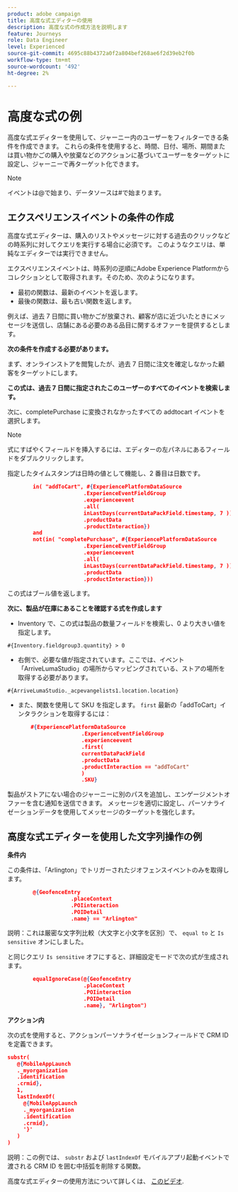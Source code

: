 ```yaml
---
product: adobe campaign
title: 高度な式エディターの使用
description: 高度な式の作成方法を説明します
feature: Journeys
role: Data Engineer
level: Experienced
source-git-commit: 4695c88b4372a0f2a804bef268ae6f2d39eb2f0b
workflow-type: tm+mt
source-wordcount: '492'
ht-degree: 2%

---
```


# 高度な式の例

高度な式エディターを使用して、ジャーニー内のユーザーをフィルターできる条件を作成できます。 これらの条件を使用すると、時間、日付、場所、期間または買い物かごの購入や放棄などのアクションに基づいてユーザーをターゲットに設定し、ジャーニーで再ターゲット化できます。

>[!NOTE]
>
>イベントは@で始まり、データソースは#で始まります。

## エクスペリエンスイベントの条件の作成

高度な式エディターは、購入のリストやメッセージに対する過去のクリックなどの時系列に対してクエリを実行する場合に必須です。 このようなクエリは、単純なエディターでは実行できません。

エクスペリエンスイベントは、時系列の逆順にAdobe Experience Platformからコレクションとして取得されます。そのため、次のようになります。

* 最初の関数は、最新のイベントを返します。
* 最後の関数は、最も古い関数を返します。

例えば、過去 7 日間に買い物かごが放棄され、顧客が店に近づいたときにメッセージを送信し、店舗にある必要のある品目に関するオファーを提供するとします。

**次の条件を作成する必要があります。**

まず、オンラインストアを閲覧したが、過去 7 日間に注文を確定しなかった顧客をターゲットにします。

<!--**This expression looks for a specified value in a string value:**

`In (“addToCart”, #{field reference from experience event})`-->

**この式は、過去 7 日間に指定されたこのユーザーのすべてのイベントを検索します。**

次に、completePurchase に変換されなかったすべての addtocart イベントを選択します。

>[!NOTE]
>
>式にすばやくフィールドを挿入するには、エディターの左パネルにあるフィールドをダブルクリックします。

指定したタイムスタンプは日時の値として機能し、2 番目は日数です。

```json
        in( "addToCart", #{ExperiencePlatformDataSource
                        .ExperienceEventFieldGroup
                        .experienceevent
                        .all(
                        inLastDays(currentDataPackField.timestamp, 7 ))
                        .productData
                        .productInteraction})
        and
        not(in( "completePurchase", #{ExperiencePlatformDataSource
                        .ExperienceEventFieldGroup
                        .experienceevent
                        .all(
                        inLastDays(currentDataPackField.timestamp, 7 ))
                        .productData
                        .productInteraction}))
```

この式はブール値を返します。

**次に、製品が在庫にあることを確認する式を作成します**

* Inventory で、この式は製品の数量フィールドを検索し、0 より大きい値を指定します。

`#{Inventory.fieldgroup3.quantity} > 0`

* 右側で、必要な値が指定されています。ここでは、イベント「ArriveLumaStudio」の場所からマッピングされている、ストアの場所を取得する必要があります。

`#{ArriveLumaStudio._acpevangelists1.location.location}`

* また、関数を使用して SKU を指定します。 `first` 最新の「addToCart」インタラクションを取得するには：

   ```json
       #{ExperiencePlatformDataSource
                       .ExperienceEventFieldGroup
                       .experienceevent
                       .first(
                       currentDataPackField
                       .productData
                       .productInteraction == "addToCart"
                       )
                       .SKU}
   ```

製品がストアにない場合のジャーニーに別のパスを追加し、エンゲージメントオファーを含む通知を送信できます。 メッセージを適切に設定し、パーソナライゼーションデータを使用してメッセージのターゲットを強化します。

## 高度な式エディターを使用した文字列操作の例

**条件内**

この条件は、「Arlington」でトリガーされたジオフェンスイベントのみを取得します。

```json
        @{GeofenceEntry
                    .placeContext
                    .POIinteraction
                    .POIDetail
                    .name} == "Arlington"
```

説明：これは厳密な文字列比較（大文字と小文字を区別）で、 `equal to` と `Is sensitive` オンにしました。

と同じクエリ `Is sensitive` オフにすると、詳細設定モードで次の式が生成されます。

```json
        equalIgnoreCase(@{GeofenceEntry
                        .placeContext
                        .POIinteraction
                        .POIDetail
                        .name}, "Arlington")
```

**アクション内**

次の式を使用すると、アクションパーソナライゼーションフィールドで CRM ID を定義できます。

```json
substr(
   @{MobileAppLaunch
   ._myorganization
   .identification
   .crmid},
   1, 
   lastIndexOf(
     @{MobileAppLaunch
     ._myorganization
     .identification
     .crmid},
     '}'
   )
)
```

説明：この例では、 `substr` および `lastIndexOf` モバイルアプリ起動イベントで渡される CRM ID を囲む中括弧を削除する関数。

高度な式エディターの使用方法について詳しくは、 [このビデオ](https://experienceleague.adobe.com/docs/platform-learn/tutorials/journey-orchestration/create-a-journey.html).
